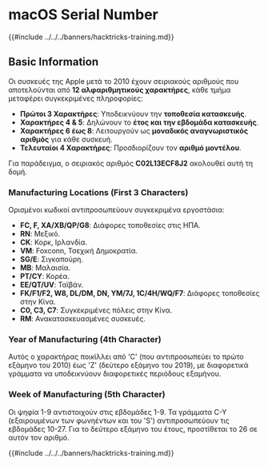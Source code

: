 # macOS Serial Number

{{#include ../../../banners/hacktricks-training.md}}

## Basic Information

Οι συσκευές της Apple μετά το 2010 έχουν σειριακούς αριθμούς που αποτελούνται από **12 αλφαριθμητικούς χαρακτήρες**, κάθε τμήμα μεταφέρει συγκεκριμένες πληροφορίες:

- **Πρώτοι 3 Χαρακτήρες**: Υποδεικνύουν την **τοποθεσία κατασκευής**.
- **Χαρακτήρες 4 & 5**: Δηλώνουν το **έτος και την εβδομάδα κατασκευής**.
- **Χαρακτήρες 6 έως 8**: Λειτουργούν ως **μοναδικός αναγνωριστικός αριθμός** για κάθε συσκευή.
- **Τελευταίοι 4 Χαρακτήρες**: Προσδιορίζουν τον **αριθμό μοντέλου**.

Για παράδειγμα, ο σειριακός αριθμός **C02L13ECF8J2** ακολουθεί αυτή τη δομή.

### **Manufacturing Locations (First 3 Characters)**

Ορισμένοι κωδικοί αντιπροσωπεύουν συγκεκριμένα εργοστάσια:

- **FC, F, XA/XB/QP/G8**: Διάφορες τοποθεσίες στις ΗΠΑ.
- **RN**: Μεξικό.
- **CK**: Κορκ, Ιρλανδία.
- **VM**: Foxconn, Τσεχική Δημοκρατία.
- **SG/E**: Σιγκαπούρη.
- **MB**: Μαλαισία.
- **PT/CY**: Κορέα.
- **EE/QT/UV**: Ταϊβάν.
- **FK/F1/F2, W8, DL/DM, DN, YM/7J, 1C/4H/WQ/F7**: Διάφορες τοποθεσίες στην Κίνα.
- **C0, C3, C7**: Συγκεκριμένες πόλεις στην Κίνα.
- **RM**: Ανακατασκευασμένες συσκευές.

### **Year of Manufacturing (4th Character)**

Αυτός ο χαρακτήρας ποικίλλει από 'C' (που αντιπροσωπεύει το πρώτο εξάμηνο του 2010) έως 'Z' (δεύτερο εξάμηνο του 2019), με διαφορετικά γράμματα να υποδεικνύουν διαφορετικές περιόδους εξαμήνου.

### **Week of Manufacturing (5th Character)**

Οι ψηφία 1-9 αντιστοιχούν στις εβδομάδες 1-9. Τα γράμματα C-Y (εξαιρουμένων των φωνηέντων και του 'S') αντιπροσωπεύουν τις εβδομάδες 10-27. Για το δεύτερο εξάμηνο του έτους, προστίθεται το 26 σε αυτόν τον αριθμό.

{{#include ../../../banners/hacktricks-training.md}}
